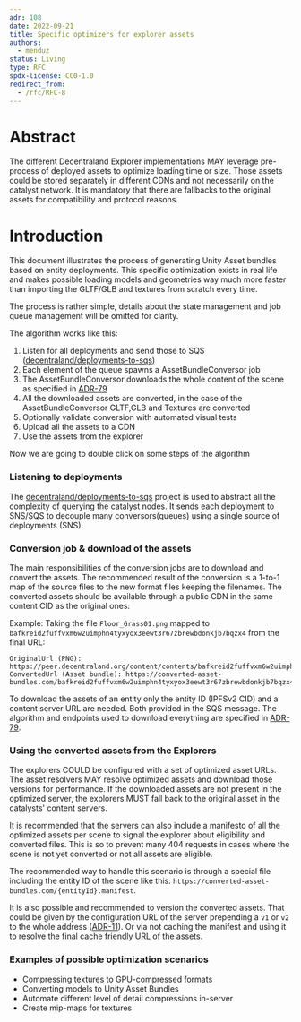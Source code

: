 ```yaml
---
adr: 108
date: 2022-09-21
title: Specific optimizers for explorer assets
authors:
  - menduz
status: Living 
type: RFC
spdx-license: CC0-1.0
redirect_from:
  - /rfc/RFC-8
---
```


# Abstract

The different Decentraland Explorer implementations MAY leverage pre-process of deployed assets to optimize loading time or size. Those assets could be stored separately in different CDNs and not necessarily on the catalyst network. It is mandatory that there are fallbacks to the original assets for compatibility and protocol reasons.

# Introduction

This document illustrates the process of generating Unity Asset bundles based on entity deployments. This specific optimization exists in real life and makes possible loading models and geometries way much more faster than importing the GLTF/GLB and textures from scratch every time.

The process is rather simple, details about the state management and job queue management will be omitted for clarity.

The algorithm works like this:

1. Listen for all deployments and send those to SQS ([decentraland/deployments-to-sqs](https://github.com/decentraland/deployments-to-sqs/))
2. Each element of the queue spawns a AssetBundleConversor job
3. The AssetBundleConversor downloads the whole content of the scene as specified in [ADR-79](/adr/ADR-79)
4. All the downloaded assets are converted, in the case of the AssetBundleConversor GLTF,GLB and Textures are converted
5. Optionally validate conversion with automated visual tests
6. Upload all the assets to a CDN
7. Use the assets from the explorer

Now we are going to double click on some steps of the algorithm

### Listening to deployments

The [decentraland/deployments-to-sqs](https://github.com/decentraland/deployments-to-sqs/) project is used to abstract all the complexity of querying the catalyst nodes. It sends each deployment to SNS/SQS to decouple many conversors(queues) using a single source of deployments (SNS).

### Conversion job & download of the assets

The main responsibilities of the conversion jobs are to download and convert the assets. The recommended result of the conversion is a 1-to-1 map of the source files to the new format files keeping the filenames. The converted assets should be available through a public CDN in the same content CID as the original ones:

Example:
Taking the file `Floor_Grass01.png` mapped to `bafkreid2fuffvxm6w2uimphn4tyxyox3eewt3r67zbrewbdonkjb7bqzx4` from the final URL:

    OriginalUrl (PNG): https://peer.decentraland.org/content/contents/bafkreid2fuffvxm6w2uimphn4tyxyox3eewt3r67zbrewbdonkjb7bqzx4
    ConvertedUrl (Asset bundle): https://converted-asset-bundles.com/bafkreid2fuffvxm6w2uimphn4tyxyox3eewt3r67zbrewbdonkjb7bqzx4

To download the assets of an entity only the entity ID (IPFSv2 CID) and a content server URL are needed. Both provided in the SQS message. The algorithm and endpoints used to download everything are specified in [ADR-79](/adr/ADR-79).

### Using the converted assets from the Explorers

The explorers COULD be configured with a set of optimized asset URLs. The asset resolvers MAY resolve optimized assets and download those versions for performance. If the downloaded assets are not present in the optimized server, the explorers MUST fall back to the original asset in the catalysts' content servers.

It is recommended that the servers can also include a manifesto of all the optimized assets per scene to signal the explorer about eligibility and converted files. This is so to prevent many 404 requests in cases where the scene is not yet converted or not all assets are eligible.

The recommended way to handle this scenario is through a special file including the entity ID of the scene like this: `https://converted-asset-bundles.com/{entityId}.manifest`.

It is also possible and recommended to version the converted assets. That could be given by the configuration URL of the server prepending a `v1` or `v2` to the whole address ([ADR-11](/adr/ADR-11)). Or via not caching the manifest and using it to resolve the final cache friendly URL of the assets.

### Examples of possible optimization scenarios

- Compressing textures to GPU-compressed formats
- Converting models to Unity Asset Bundles
- Automate different level of detail compressions in-server
- Create mip-maps for textures
